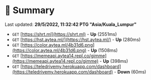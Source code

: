 # 📖 Summary
Last updated: **29/5/2022, 11:32:42 PTG "Asia/Kuala_Lumpur"**

- `GET` [https://shrt.ml](https://shrt.ml) - **Up** (2551ms)
- `GET` [https://hst.aytea.ml/](https://hst.aytea.ml/) - **Up** (280ms)
- `GET` [https://color.aytea.ml/4b31d6.png](https://color.aytea.ml/4b31d6.png) - **Up** (1508ms)
- `GET` [https://memeapi.aytea14.repl.co/gimme](https://memeapi.aytea14.repl.co/gimme) - **Up** (398ms)
- `GET` [https://teledrivemy.herokuapp.com/dashboard](https://teledrivemy.herokuapp.com/dashboard) - **Down** (60ms)
